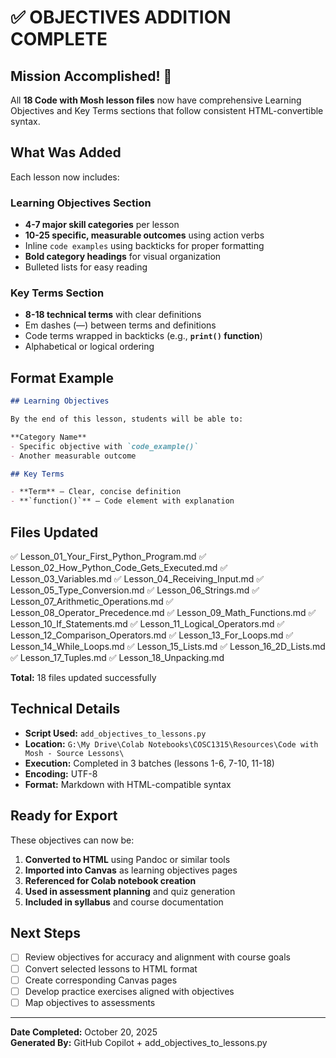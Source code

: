 # ✅ OBJECTIVES ADDITION COMPLETE

## Mission Accomplished! 🎉

All **18 Code with Mosh lesson files** now have comprehensive Learning Objectives and Key Terms sections that follow consistent HTML-convertible syntax.

## What Was Added

Each lesson now includes:

### Learning Objectives Section
- **4-7 major skill categories** per lesson
- **10-25 specific, measurable outcomes** using action verbs
- Inline `code examples` using backticks for proper formatting
- **Bold category headings** for visual organization
- Bulleted lists for easy reading

### Key Terms Section
- **8-18 technical terms** with clear definitions
- Em dashes (—) between terms and definitions
- Code terms wrapped in backticks (e.g., **`print()` function**)
- Alphabetical or logical ordering

## Format Example

```markdown
## Learning Objectives

By the end of this lesson, students will be able to:

**Category Name**
- Specific objective with `code_example()`
- Another measurable outcome

## Key Terms

- **Term** — Clear, concise definition
- **`function()`** — Code element with explanation
```

## Files Updated

✅ Lesson_01_Your_First_Python_Program.md
✅ Lesson_02_How_Python_Code_Gets_Executed.md
✅ Lesson_03_Variables.md
✅ Lesson_04_Receiving_Input.md
✅ Lesson_05_Type_Conversion.md
✅ Lesson_06_Strings.md
✅ Lesson_07_Arithmetic_Operations.md
✅ Lesson_08_Operator_Precedence.md
✅ Lesson_09_Math_Functions.md
✅ Lesson_10_If_Statements.md
✅ Lesson_11_Logical_Operators.md
✅ Lesson_12_Comparison_Operators.md
✅ Lesson_13_For_Loops.md
✅ Lesson_14_While_Loops.md
✅ Lesson_15_Lists.md
✅ Lesson_16_2D_Lists.md
✅ Lesson_17_Tuples.md
✅ Lesson_18_Unpacking.md

**Total:** 18 files updated successfully

## Technical Details

- **Script Used:** `add_objectives_to_lessons.py`
- **Location:** `G:\My Drive\Colab Notebooks\COSC1315\Resources\Code with Mosh - Source Lessons\`
- **Execution:** Completed in 3 batches (lessons 1-6, 7-10, 11-18)
- **Encoding:** UTF-8
- **Format:** Markdown with HTML-compatible syntax

## Ready for Export

These objectives can now be:

1. **Converted to HTML** using Pandoc or similar tools
2. **Imported into Canvas** as learning objectives pages
3. **Referenced for Colab notebook creation**
4. **Used in assessment planning** and quiz generation
5. **Included in syllabus** and course documentation

## Next Steps

- [ ] Review objectives for accuracy and alignment with course goals
- [ ] Convert selected lessons to HTML format
- [ ] Create corresponding Canvas pages
- [ ] Develop practice exercises aligned with objectives
- [ ] Map objectives to assessments

---

**Date Completed:** October 20, 2025  
**Generated By:** GitHub Copilot + add_objectives_to_lessons.py
